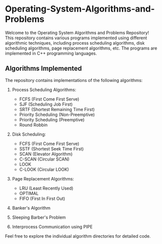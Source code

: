 # Operating-System-Algorithms-and-Problems

Welcome to the Operating System Algorithms and Problems Repository! This repository contains various programs implemented using different algorithmic techniques, including process scheduling algorithms, disk scheduling algorithms, page replacement algorithms, etc. The programs are implemented in C++ programming languages.

## Algorithms Implemented

The repository contains implementations of the following algorithms:

1. Process Scheduling Algorithms:
   - FCFS (First Come First Serve)
   - SJF (Scheduling Job First)
   - SRTF (Shortest Remaining Time First)
   - Priority Scheduling (Non-Preemptive)
   - Priority Scheduling (Preemptive)
   - Round Robbin

2. Disk Scheduling:
   - FCFS (First Come First Serve)
   - SSTF (Shortest Seek Time First)
   - SCAN (Elevator Algorithm)
   - C-SCAN (Circular SCAN)
   - LOOK
   - C-LOOK (Circular LOOK)

3. Page Replacement Algorithms:
   - LRU (Least Recently Used)
   - OPTIMAL
   - FIFO (First In First Out)

4. Banker's Algorithm
     
6. Sleeping Barber's Problem

7. Interprocess Communication using PIPE

Feel free to explore the individual algorithm directories for detailed code.

